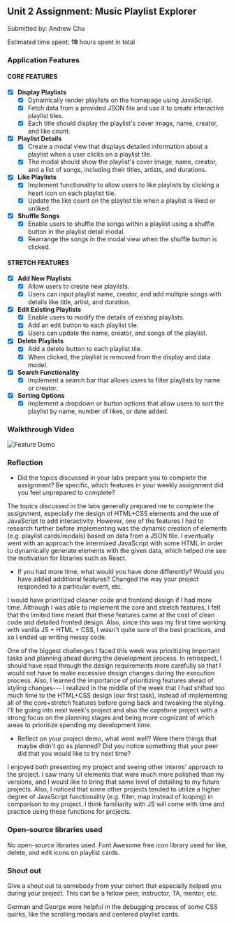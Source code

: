 
## Unit 2 Assignment: Music Playlist Explorer

Submitted by: Andrew Chu 

Estimated time spent: **19** hours spent in total

### Application Features

#### CORE FEATURES

- [x] **Display Playlists**
  - [x] Dynamically render playlists on the homepage using JavaScript.
  - [x] Fetch data from a provided JSON file and use it to create interactive playlist tiles.
  - [x] Each title should display the playlist's cover image, name, creator, and like count.

- [x] **Playlist Details**
  - [x] Create a modal view that displays detailed information about a playlist when a user clicks on a playlist tile.
  - [x] The modal should show the playlist's cover image, name, creator, and a list of songs, including their titles, artists, and durations.

- [x] **Like Playlists**
  - [x] Implement functionality to allow users to like playlists by clicking a heart icon on each playlist tile.
  - [x] Update the like count on the playlist tile when a playlist is liked or unliked.

- [x] **Shuffle Songs**
  - [x] Enable users to shuffle the songs within a playlist using a shuffle button in the playlist detail modal.
  - [x] Rearrange the songs in the modal view when the shuffle button is clicked.

#### STRETCH FEATURES

- [X] **Add New Playlists**
  - [X] Allow users to create new playlists.
  - [X] Users can input playlist name, creator, and add multiple songs with details like title, artist, and duration.

- [X] **Edit Existing Playlists**
  - [X] Enable users to modify the details of existing playlists.
  - [X] Add an edit button to each playlist tile.
  - [X] Users can update the name, creator, and songs of the playlist.

- [x] **Delete Playlists**
  - [x] Add a delete button to each playlist tile.
  - [x] When clicked, the playlist is removed from the display and data model.

- [x] **Search Functionality**
  - [x] Implement a search bar that allows users to filter playlists by name or creator.

- [x] **Sorting Options**
  - [x] Implement a dropdown or button options that allow users to sort the playlist by name, number of likes, or date added.

### Walkthrough Video
![Feature Demo](https://github.com/chu-andrew/site-unit2-project1-music-playlist-explorer-starter/blob/f6bebfb9f35e6e25eb94e6caebecd79902305595/demo.gif)

### Reflection

* Did the topics discussed in your labs prepare you to complete the assignment? Be specific, which features in your weekly assignment did you feel unprepared to complete?

The topics discussed in the labs generally prepared me to complete the assignment, especially the design of HTML+CSS elements and the use of JavaScript to add interactivity. However, one of the features I had to research further before implementing was the dynamic creation of elements (e.g. playlist cards/modals) based on data from a JSON file. I eventually went with an approach the intermixed JavaScript with some HTML in order to dynamically generate elements with the given data, which helped me see the motivation for libraries such as React.

* If you had more time, what would you have done differently? Would you have added additional features? Changed the way your project responded to a particular event, etc.
  
I would have prioritized cleaner code and frontend design if I had more time. Although I was able to implement the core and stretch features, I felt that the limited time meant that these features came at the cost of clean code and detailed fronted design. Also, since this was my first time working with vanilla JS + HTML + CSS, I wasn't quite sure of the best practices, and so I ended up writing messy code.

One of the biggest challenges I faced this week was prioritizing important tasks and planning ahead during the development process. In retrospect, I should have read through the design requirements more carefully so that I would not have to make excessive design changes during the execution process. Also, I learned the importance of prioritizing features ahead of styling changes--- I realized in the middle of the week that I had shifted too much time to the HTML+CSS design (our first task), instead of implementing all of the core+stretch features before going back and tweaking the styling. I'll be going into next week's project and also the capstone project with a strong focus on the planning stages and being more cognizant of which areas to prioritize spending my development time.

* Reflect on your project demo, what went well? Were there things that maybe didn't go as planned? Did you notice something that your peer did that you would like to try next time?

I enjoyed both presenting my project and seeing other interns' approach to the project. I saw many UI elements that were much more polished than my versions, and I would like to bring that same level of detailing to my future projects. Also, I noticed that some other projects tended to utilize a higher degree of JavaScript functionality (e.g. filter, map instead of looping) in comparison to my project. I think familiarity with JS will come with time and practice using these functions for projects.

### Open-source libraries used

No open-source libraries used. 
Font Awesome free icon library used for like, delete, and edit icons on playlist cards.

### Shout out

Give a shout out to somebody from your cohort that especially helped you during your project. This can be a fellow peer, instructor, TA, mentor, etc.

German and George were helpful in the debugging process of some CSS quirks, like the scrolling modals and centered playlist cards.
